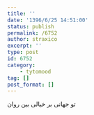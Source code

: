 ```yaml
---
title: ''
date: '1396/6/25 14:51:00'
status: publish
permalink: /6752
author: straxico
excerpt: ''
type: post
id: 6752
category:
    - tytomood
tag: []
post_format: []
---
```

تو جهانی بر خیالی بین روان